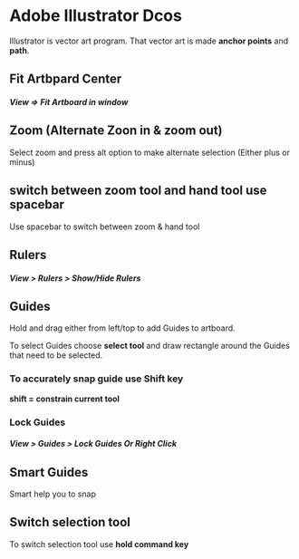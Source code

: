 # Adobe Illustrator Dcos

Illustrator is vector art program. That vector art is made **anchor points** and **path**.

## Fit Artbpard Center

##### View => Fit Artboard in window 

## Zoom (Alternate Zoon in & zoom out)

Select zoom and press alt option to make alternate selection (Either plus or minus)

## switch between zoom tool and hand tool use spacebar

Use spacebar to switch between zoom & hand tool

## Rulers 

##### View > Rulers > Show/Hide Rulers

## Guides

Hold and drag either from left/top to add Guides to artboard.

To select Guides choose **select tool** and draw rectangle around the Guides that need to be selected.

### To accurately snap guide use **Shift key**

**shift = constrain current tool**

### Lock Guides

##### View > Guides > Lock Guides Or Right Click

## Smart Guides
 Smart help you to snap 

## Switch selection tool
To switch selection tool use **hold command key**

